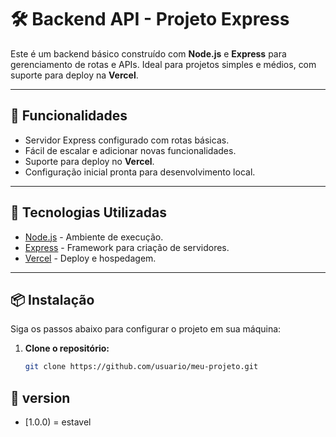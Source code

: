 # 🛠️ Backend API - Projeto Express

Este é um backend básico construído com **Node.js** e **Express** para gerenciamento de rotas e APIs. Ideal para projetos simples e médios, com suporte para deploy na **Vercel**.

---

## 🚀 Funcionalidades

- Servidor Express configurado com rotas básicas.
- Fácil de escalar e adicionar novas funcionalidades.
- Suporte para deploy no **Vercel**.
- Configuração inicial pronta para desenvolvimento local.

---

## 🧰 Tecnologias Utilizadas

- [Node.js](https://nodejs.org) - Ambiente de execução.
- [Express](https://expressjs.com) - Framework para criação de servidores.
- [Vercel](https://vercel.com) - Deploy e hospedagem.

---

## 📦 Instalação

Siga os passos abaixo para configurar o projeto em sua máquina:

1. **Clone o repositório:**
   ```bash
   git clone https://github.com/usuario/meu-projeto.git


## 🧰 version

- [1.0.0) = estavel
